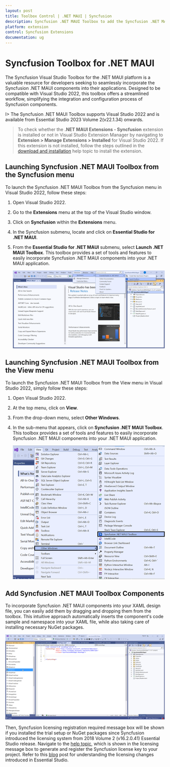 ```yaml
---
layout: post
title: Toolbox Control | .NET MAUI | Syncfusion
description: Syncfusion .NET MAUI Toolbox to add the Syncfusion .NET MAUI (.NET MAUI.Forms) controls in your project without coding in the Visual Studio designer.
platform: extension
control: Syncfusion Extensions
documentation: ug
---
```


# Syncfusion Toolbox for .NET MAUI 

The Syncfusion Visual Studio Toolbox for the .NET MAUI platform is a valuable resource for developers seeking to seamlessly incorporate the Syncfusion .NET MAUI components into their applications. Designed to be compatible with Visual Studio 2022, this toolbox offers a streamlined workflow, simplifying the integration and configuration process of Syncfusion components.

I> The Syncfusion .NET MAUI Toolbox supports Visual Studio 2022 and is available from Essential Studio 2023 Volume 2(v22.1.34) onwards.

> To check whether the **.NET MAUI Extensions - Syncfusion** extension is installed or not in Visual Studio Extension Manager by navigating to **Extension > Manage Extensions > Installed** for Visual Studio 2022. If this extension is not installed, follow the steps outlined in the [download and installation](download-and-installation) help topic to install the extension.

## Launching Syncfusion .NET MAUI Toolbox from the Syncfusion menu

To launch the Syncfusion .NET MAUI Toolbox from the Syncfusion menu in Visual Studio 2022, follow these steps: 
1. Open Visual Studio 2022. 
2. Go to the **Extensions** menu at the top of the Visual Studio window. 
3. Click on **Syncfusion** within the **Extensions** menu. 
4. In the Syncfusion submenu, locate and click on **Essential Studio for .NET MAUI**. 
5. From the **Essential Studio for .NET MAUI** submenu, select **Launch .NET MAUI Toolbox**.
This toolbox provides a set of tools and features to easily incorporate Syncfusion .NET MAUI components into your .NET MAUI application.

   ![Syncfusion .NET MAUI Custom Toolbox via Syncfusion menu](images/ToolboxSyncfusionMenu.png)

## Launching Syncfusion .NET MAUI Toolbox from the View menu

To launch the Syncfusion .NET MAUI Toolbox from the View menu in Visual Studio 2022, simply follow these steps:
1. Open Visual Studio 2022.
2. At the top menu, click on **View**.
3. From the drop-down menu, select **Other Windows**.
4. In the sub-menu that appears, click on **Syncfusion .NET MAUI Toolbox**.
This toolbox provides a set of tools and features to easily incorporate Syncfusion .NET MAUI components into your .NET MAUI application.

   ![Syncfusion .NET MAUI Custom Toolbox view menu](images/ToolboxViewMenu.png)

## Add Syncfusion .NET MAUI Toolbox Components
   
To incorporate Syncfusion .NET MAUI components into your XAML design file, you can easily add them by dragging and dropping them from the toolbox. This intuitive approach automatically inserts the component's code sample and namespace into your XAML file, while also taking care of installing necessary NuGet packages.

   ![Syncfusion .NET MAUI Toolbox Wizard](images/ToolboxComponents.gif)

Then, Syncfusion licensing registration required message box will be shown if you installed the trial setup or NuGet packages since Syncfusion introduced the licensing system from 2018 Volume 2 (v16.2.0.41) Essential Studio release. Navigate to the [help topic](https://help.syncfusion.com/common/essential-studio/licensing/license-key#how-to-generate-syncfusion-license-key), which is shown in the licensing message box to generate and register the Syncfusion license key to your project. Refer to this [blog](https://blog.syncfusion.com/post/Whats-New-in-2018-Volume-2-Licensing-Changes-in-the-1620x-Version-of-Essential-Studio.aspx) post for understanding the licensing changes introduced in Essential Studio.